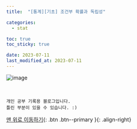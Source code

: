 ```yaml
---
title:  "[통계][기초] 조건부 확률과 독립성" 

categories:
  - stat

toc: true
toc_sticky: true

date: 2023-07-11
last_modified_at: 2023-07-11
---
```


![image](https://github.com/KimKyao/kimkyao.github.io/assets/138662169/792102bc-83b6-4b71-b1aa-5147a6920b8d)

<br>

    개인 공부 기록용 블로그입니다.
    틀린 부분이 있을 수 있습니다. :)

[맨 위로 이동하기](#){: .btn .btn--primary }{: .align-right}